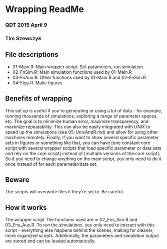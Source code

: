 # Wrapping ReadMe  
### QDT 2015 April 9  
### Tim Szewczyk  

## File descriptions  
- 01-Main.R: Main wrapper script. Set parameters, run simulation  
- 02-FnSim.R: Main simulation functions used by 01-Main.R  
- 03-FnAux.R: Other functions used by 01-Main.R and 02-FnSim.R  
- 04-Figs.R: Make figures  
  
## Benefits of wrapping  
This set up is useful if you're generating or using a lot of data - for example, running thousands of simulations, exploring a range of parameter spaces, etc. The goal is to minimize human error, maximize transparency, and maximize repeatability. This can also be easily integrated with UNIX to speed up the simulations (see 05-UnixAndR.md) and allow for using other machines remotely. Finally, if you want to show several specific parameter sets in figures or something like that, you can have [one constant core script with several wrapper scripts that load specific parameter or data sets and rely on the core script] instead of [multiple versions of the core script]. So if you need to change anything on the main script, you only need to do it once instead of for each parameter/data set.
  
## Beware  
The scripts will overwrite files if they're set to. Be careful.  
  
## How it works  
The wrapper script The functions used are in 02_Fns_Sim.R and 03_Fns_Aux.R. To run the simulations, you only need to interact with this script - everything else happens behind the scenes, making for cleaner, more organized scripts. Additionally, the parameters and simulation output are stored and can be loaded automatically. 